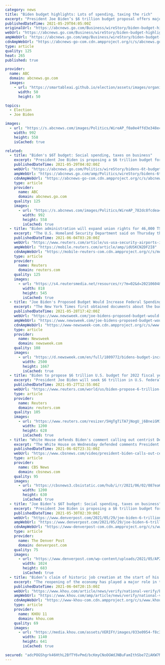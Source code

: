 ```yaml
---
category: news
title: "Biden budget highlights: Lots of spending, taxing the rich"
excerpt: "President Joe Biden’s $6 trillion budget proposal offers major new initiatives like child and elder care subsidies, generous tax credits for families and the working poor, and free community college"
publishedDateTime: 2021-05-29T04:05:00Z
originalUrl: "https://abcnews.go.com/Business/wireStory/biden-budget-highlights-lots-spending-taxing-rich-77975394"
webUrl: "https://abcnews.go.com/Business/wireStory/biden-budget-highlights-lots-spending-taxing-rich-77975394"
ampWebUrl: "https://abcnews.go.com/amp/Business/wireStory/biden-budget-highlights-lots-spending-taxing-rich-77975394"
cdnAmpWebUrl: "https://abcnews-go-com.cdn.ampproject.org/c/s/abcnews.go.com/amp/Business/wireStory/biden-budget-highlights-lots-spending-taxing-rich-77975394"
type: article
quality: 125
heat: 265
published: true

provider:
  name: ABC
  domain: abcnews.go.com
  images:
    - url: "https://smartableai.github.io/election/assets/images/organizations/abcnews.go.com-50x50.jpg"
      width: 50
      height: 50

topics:
  - Election
  - Joe Biden

images:
  - url: "https://s.abcnews.com/images/Politics/WireAP_f0a0e4ffd3e348ec92ebab4bdd69a565_16x9_992.jpg"
    width: 992
    height: 558
    isCached: true

related:
  - title: "Biden's $6T budget: Social spending, taxes on business"
    excerpt: "President Joe Biden is proposing a $6 trillion budget for next year that’s piled high with new safety net programs for the poor and middle class"
    publishedDateTime: 2021-05-29T04:02:00Z
    webUrl: "https://abcnews.go.com/Politics/wireStory/bidens-6t-budget-social-spending-taxes-business-77975291"
    ampWebUrl: "https://abcnews.go.com/amp/Politics/wireStory/bidens-6t-budget-social-spending-taxes-business-77975291"
    cdnAmpWebUrl: "https://abcnews-go-com.cdn.ampproject.org/c/s/abcnews.go.com/amp/Politics/wireStory/bidens-6t-budget-social-spending-taxes-business-77975291"
    type: article
    provider:
      name: ABC
      domain: abcnews.go.com
    quality: 125
    images:
      - url: "https://s.abcnews.com/images/Politics/WireAP_782dc8fcdea4478c8b95358a5bb648b0_16x9_992.jpg"
        width: 992
        height: 558
        isCached: true
  - title: "Biden administration will expand union rights for 46,000 TSA officers"
    excerpt: "The U.S. Homeland Security Department said on Thursday that 46,000 Transportation Security Administration (TSA) officers will be eligible for expanded union rights and the department will move to boost pay for frontline airport screeners."
    publishedDateTime: 2021-06-04T03:28:00Z
    webUrl: "https://www.reuters.com/article/us-usa-security-airports-idUSKCN2DF2I8"
    ampWebUrl: "https://mobile.reuters.com/article/amp/idUSKCN2DF2I8"
    cdnAmpWebUrl: "https://mobile-reuters-com.cdn.ampproject.org/c/s/mobile.reuters.com/article/amp/idUSKCN2DF2I8"
    type: article
    provider:
      name: Reuters
      domain: reuters.com
    quality: 125
    images:
      - url: "https://s4.reutersmedia.net/resources/r/?m=02&d=20210604&t=2&i=1564434157&w=&fh=545px&fw=&ll=&pl=&sq=&r=LYNXNPEH5218T"
        width: 818
        height: 545
        isCached: true
  - title: "Joe Biden's Proposed Budget Would Increase Federal Spending to Equal 25% of U.S. Economy, Most Since WWII"
    excerpt: "The New York Times first obtained documents about the budget request, reporting that Biden will call for total spending to rise to $8.2 trillion by 2031 with deficits topping $1.3 billion throughout the decade."
    publishedDateTime: 2021-05-28T17:42:00Z
    webUrl: "https://www.newsweek.com/joe-bidens-proposed-budget-would-increase-federal-spending-equal-25-us-economy-most-since-1595970"
    ampWebUrl: "https://www.newsweek.com/joe-bidens-proposed-budget-would-increase-federal-spending-equal-25-us-economy-most-since-1595970?amp=1"
    cdnAmpWebUrl: "https://www-newsweek-com.cdn.ampproject.org/c/s/www.newsweek.com/joe-bidens-proposed-budget-would-increase-federal-spending-equal-25-us-economy-most-since-1595970?amp=1"
    type: article
    provider:
      name: Newsweek
      domain: newsweek.com
    quality: 108
    images:
      - url: "https://d.newsweek.com/en/full/1809772/bidens-budget-increase-spending-most-since-wwii.jpg"
        width: 2500
        height: 1667
        isCached: true
  - title: "Biden to propose $6 trillion U.S. budget for 2022 fiscal year -NYT"
    excerpt: "President Joe Biden will seek $6 trillion in U.S. federal spending for the 2022 fiscal year, rising to $8.2 trillion by 2031, the New York Times reported on Thursday, a day before the White House is expected to unveil its budget proposal."
    publishedDateTime: 2021-05-27T12:55:00Z
    webUrl: "https://www.reuters.com/world/us/biden-propose-6-trillion-us-budget-2022-fiscal-year-nyt-2021-05-27/"
    type: article
    provider:
      name: Reuters
      domain: reuters.com
    quality: 105
    images:
      - url: "https://www.reuters.com/resizer/5HgTgTiTA7jNogU_j6BneiGM1D4=/1200x628/smart/filters:quality(80)/cloudfront-us-east-2.images.arcpublishing.com/reuters/TLU3CX4B6NP4RIH2GN5UDDFTII.jpg"
        width: 1200
        height: 628
        isCached: true
  - title: "White House defends Biden's comment calling out centrist Democrats for blocking his agenda"
    excerpt: "The White House on Wednesday defended comments President Biden made a day earlier during a speech in Tulsa, in which he appeared to call out Democratic Senators Joe Manchin and Kyrsten Sinema, who he said \"vote more with my Republican friends."
    publishedDateTime: 2021-06-02T23:31:00Z
    webUrl: "https://www.cbsnews.com/video/president-biden-calls-out-centrist-democrats-for-blocking-his-agenda/"
    type: article
    provider:
      name: CBS News
      domain: cbsnews.com
    quality: 95
    images:
      - url: "https://cbsnews3.cbsistatic.com/hub/i/r/2021/06/02/087ea643-bd40-408f-920f-940bb681fb42/thumbnail/1200x630/497e168ab55cbdf1fe014001201f92c5/cbsn-fusion-white-house-defends-biden-after-president-calls-out-centrist-democrats-for-blocking-his-agenda-thumbnail-727413-640x360.jpg"
        width: 1200
        height: 630
        isCached: true
  - title: "Joe Biden’s $6T budget: Social spending, taxes on business"
    excerpt: "President Joe Biden is proposing a $6 trillion budget for next year that’s piled high with new safety net programs for the poor and middle class, but his generosity depends on"
    publishedDateTime: 2021-05-30T02:39:00Z
    webUrl: "https://www.denverpost.com/2021/05/29/joe-biden-6-trillion-budget-spending-taxes/"
    ampWebUrl: "https://www.denverpost.com/2021/05/29/joe-biden-6-trillion-budget-spending-taxes/amp/"
    cdnAmpWebUrl: "https://www-denverpost-com.cdn.ampproject.org/c/s/www.denverpost.com/2021/05/29/joe-biden-6-trillion-budget-spending-taxes/amp/"
    type: article
    provider:
      name: The Denver Post
      domain: denverpost.com
    quality: 75
    images:
      - url: "https://www.denverpost.com/wp-content/uploads/2021/05/AP21147686823317.jpg?w=1024&h=683"
        width: 1024
        height: 683
        isCached: true
  - title: "Biden’s claim of historic job creation at the start of his presidency needs context"
    excerpt: "The reopening of the economy has played a major role in the historic number of people finding work during the first four months of Biden’s presidency."
    publishedDateTime: 2021-06-04T20:15:00Z
    webUrl: "https://www.khou.com/article/news/verify/national-verify/biden-jobs-employment-reopening-economy-pandemic/536-e1c35e9f-6afb-4783-91b1-9f7ea743124e"
    ampWebUrl: "https://www.khou.com/amp/article/news/verify/national-verify/biden-jobs-employment-reopening-economy-pandemic/536-e1c35e9f-6afb-4783-91b1-9f7ea743124e"
    cdnAmpWebUrl: "https://www-khou-com.cdn.ampproject.org/c/s/www.khou.com/amp/article/news/verify/national-verify/biden-jobs-employment-reopening-economy-pandemic/536-e1c35e9f-6afb-4783-91b1-9f7ea743124e"
    type: article
    provider:
      name: KHOU 11
      domain: khou.com
    quality: 69
    images:
      - url: "https://media.khou.com/assets/VERIFY/images/033e0954-f8c3-4046-a168-26f25df4bf60/033e0954-f8c3-4046-a168-26f25df4bf60_1140x641.jpg"
        width: 1140
        height: 641
        isCached: true

secured: "adcPOGShgrk46HthL2BfTY6vPmd/bcKmyCNoOGWdJNBuFamIthSbe7ZiAKW7NlMiDe5Oz5hbgjYPnObCZqq1SW1HtL8y5PyjWkHQ+DOWUTghwwT/H/QaRJQXb+FELJlWw0560j533JpNjxkj7TW8RLB2w2vjxAV2Cgq31ShKMZSMEcx2HSpEeun0GHtiv/07tIhPUdr7CDkgW/1tGuYc52Bt4ke/f2mtKeWG8szif/fVPARqeLMy6uOsVsGhj4n/IXZ0ai/4r9+0Lxksq8jnnjwts1SHoj+YPBB+OhjbzacKI40XHaZagfqLYYGhUpGPhnNocrGhmKfD44CCtXiRzTtet0TbbQ0WvG9mBekieeU=;qrwCjHTq8/QFORO1u5lr5A=="
---
```



